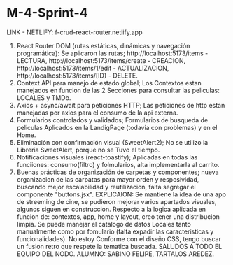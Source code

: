 # M-4-Sprint-4
LINK - NETLIFY: f-crud-react-router.netlify.app
1) React Router DOM (rutas estáticas, dinámicas y navegación programática): Se aplicaron las rutas; http://localhost:5173/items - LECTURA, http://localhost:5173/items/create - CREACION, http://localhost:5173/items/1/edit - ACTUALIZACION, http://localhost:5173/items/[ID} - DELETE.
2) Context API para manejo de estado global; Los Contextos estan manejados en funcion de las 2 Secciones para consultar las peliculas: LOCALES y TMDb.
3) Axios + async/await para peticiones HTTP; Las peticiones de http estan manejadas por axios para el consumo de la api externa.
4) Formularios controlados y validados; Formularios de busqueda de peliculas Aplicados en la LandigPage (todavia con problemas) y en el Home.
5) Eliminación con confirmación visual (SweetAlert2); No se utilizo la Libreria SweetAlert, porque no se Tuvo el tiempo.
6) Notificaciones visuales (react-toastify); Aplicadas en todas las funciiones: consumo(filtro) y folmularios, alta implementarla al carrito.
7) Buenas prácticas de organización de carpetas y componentes; nueva organizacion de las carpatas para mayor orden y resposividad, buscando mejor escalabilidad y reutilizacion, falta segregar el componente "buttons.jsx".
EXPLICAION: Se mantiene la idea de una app de streeming de cine, se pudieron mejorar varios apartados visuales, algunos siguen en construccion. Respecto a la logica aplicada en funcion de: contextos, app, home y layout, creo tener una distribucion limpia. Se puede manejar el catalogo de datos Locales tanto manualmente como por fomulario (falta expadir las caracteristicas y funcionalidades). No estoy Conforme con el diseño CSS, tengo buscar un fusion retro que respete la tematica buscada.
SALUDOS A TODO EL EQUIPO DEL NODO.
ALUMNO: SABINO FELIPE, TARTALOS AREDEZ.

